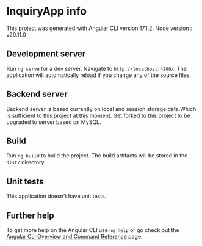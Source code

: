 # InquiryApp info

This project was generated with Angular CLI version 17.1.2.
Node version : v20.11.0

## Development server

Run `ng serve` for a dev server. Navigate to `http://localhost:4200/`. The application will automatically reload if you change any of the source files.

## Backend server

Backend server is based currently on local and session storage data.Which is sufficient to this project at this moment.
Get forked to this project to be upgraded to server based on MySQL.

## Build

Run `ng build` to build the project. The build artifacts will be stored in the `dist/` directory.

## Unit tests

This application doesn't have unit tests.

## Further help

To get more help on the Angular CLI use `ng help` or go check out the [Angular CLI Overview and Command Reference](https://angular.io/cli) page.
